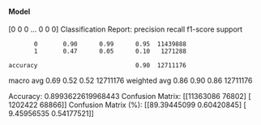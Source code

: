 #### Model
[0 0 0 ... 0 0 0]
Classification Report:
              precision    recall  f1-score   support

           0       0.90      0.99      0.95  11439888
           1       0.47      0.05      0.10   1271288

    accuracy                           0.90  12711176
   macro avg       0.69      0.52      0.52  12711176
weighted avg       0.86      0.90      0.86  12711176

Accuracy: 0.8993622619968443
Confusion Matrix:
[[11363086    76802]
 [ 1202422    68866]]
Confusion Matrix (%):
[[89.39445099  0.60420845]
 [ 9.45956535  0.54177521]]
